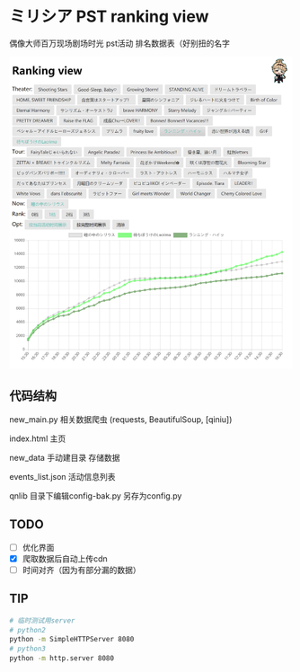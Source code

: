 # ミリシア PST ranking view

偶像大师百万现场剧场时光 pst活动 排名数据表（好别扭的名字

![](./resource/show.png)

## 代码结构

new_main.py 相关数据爬虫 (requests, BeautifulSoup, [qiniu])

index.html 主页

new_data 手动建目录 存储数据

events_list.json 活动信息列表

qnlib 目录下编辑config-bak.py 另存为config.py

## TODO

- [ ] 优化界面
- [x] 爬取数据后自动上传cdn
- [ ] 时间对齐（因为有部分漏的数据）

## TIP

```bash
# 临时测试用server
# python2
python -m SimpleHTTPServer 8080
# python3
python -m http.server 8080
```